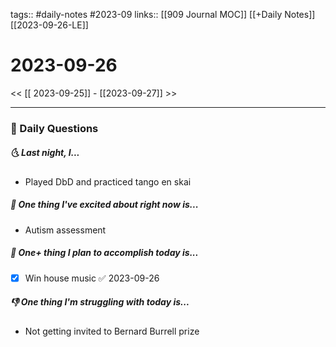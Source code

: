 tags:: #daily-notes #2023-09
links:: [[909 Journal MOC]] [[+Daily Notes]] [[2023-09-26-LE]]

# 2023-09-26

<< [[ 2023-09-25]] - [[2023-09-27]] >>

---
### 📅 Daily Questions
##### 🌜 Last night, I...
- Played DbD and practiced tango en skai

##### 🙌 One thing I've excited about right now is...
- Autism assessment

##### 🚀 One+ thing I plan to accomplish today is...
- [x] Win house music ✅ 2023-09-26

##### 👎 One thing I'm struggling with today is...
- Not getting invited to Bernard Burrell prize